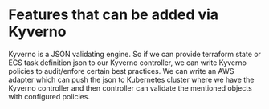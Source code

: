 # Features that can be added via Kyverno

Kyverno is a JSON validating engine. So if we can provide terraform state or ECS task definition json to our Kyverno controller, we can write Kyverno policies to audit/enfore certain best practices. We can write an AWS adapter which can push the json to Kubernetes cluster where we have the Kyverno controller and then controller can validate the mentioned objects with configured policies.